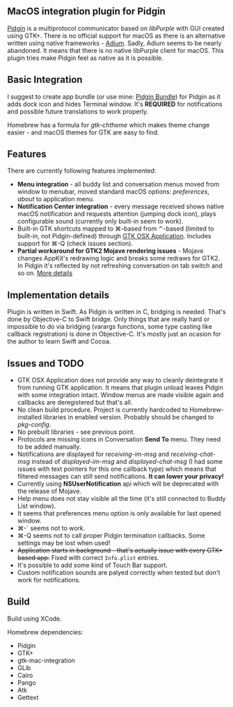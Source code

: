 ## MacOS integration plugin for Pidgin

[Pidgin](https://pidgin.im/) is a multiprotocol communicator based on *libPurple* with GUI created using GTK+. There is no official support for macOS as there is an alternative written using native frameworks - [Adium](https://adium.im/). Sadly, Adium seems to be nearly abandoned. It means that there is no native libPurple client for macOS. This plugin tries make Pidgin feel as native as it is possible.

## Basic Integration

I suggest to create app bundle (or use mine: [Pidgin Bundle](https://github.com/Agalin/pidgin_bundle)) for Pidgin as it adds dock icon and hides Terminal window. It's **REQUIRED** for notifications and possible future translations to work properly.

Homebrew has a formula for *gtk-chtheme* which makes theme change easier - and macOS themes for GTK are easy to find.

## Features

There are currently following features implemented:
* **Menu integration** - all buddy list and conversation menus moved from window to menubar, moved standard macOS options: *preferences*, *about* to application menu.
* **Notification Center integration** - every message received shows native macOS notification and requests attention (jumping dock icon), plays configurable sound (currently only built-in seem to work).
* Built-in GTK shortcuts mapped to ⌘-based from ⌃-based (limited to built-in, not Pidgin-defined) through [GTK OSX Application](http://gtk-osx.sourceforge.net/gtk-mac-integration/GtkosxApplication.html). Includes support for ⌘-Q (check issues section).
* **Partial workaround for GTK2 Mojave rendering issues** - Mojave changes AppKit's redrawing logic and breaks some redraws for GTK2. In Pidgin it's reflected by not refreshing conversation on tab switch and so on. [More details](https://github.com/Agalin/pidgin_macos_integration/pull/5)

## Implementation details

Plugin is written in Swift. As Pidgin is written in C, bridging is needed. That's done by Objective-C to Swift bridge. Only things that are really hard or impossible to do via bridging (varargs functions, some type casting like callback registration) is done in Objective-C. It's mostly just an ocasion for the author to learn Swift and Cocoa.

## Issues and TODO

* GTK OSX Application does not provide any way to cleanly deintegrate it from running GTK application. It means that plugin unload leaves Pidgin with some integration intact. Window menus are made visible again and callbacks are deregistered but that's all.
* No clean build procedure. Project is currently hardcoded to Homebrew-installed libraries in enabled version. Probably should be changed to *pkg-config*.
* No prebuilt libraries - see previous point.
* Protocols are missing icons in Conversation **Send To** menu. They need to be added manually.
* Notifications are displayed for *receiving-im-msg* and *receiving-chat-msg* instead of *displayed-im-msg* and *displayed-chat-msg* (I had some issues with text pointers for this one callback type) which means that filtered messages can still send notifications. **It can lower your privacy!**
* Currently using **NSUserNotification** api which will be deprecated with the release of Mojave.
* Help menu does not stay visible all the time (it's still connected to Buddy List window).
* It seems that preferences menu option is only available for last opened window.
* ⌘-\` seems not to work.
* ⌘-Q seems not to call proper Pidgin termination callbacks. Some settings may be lost when used!
* ~~Application starts in background - that's actually issue with every GTK+ based app.~~ Fixed with correct `Info.plist` entries.
* It's possible to add some kind of Touch Bar support.
* Custom notification sounds are palyed correctly when tested but don't work for notifications.

## Build

Build using XCode.

Homebrew dependencies:
* Pidgin
* GTK+
* gtk-mac-integration
* GLib
* Cairo
* Pango
* Atk
* Gettext
